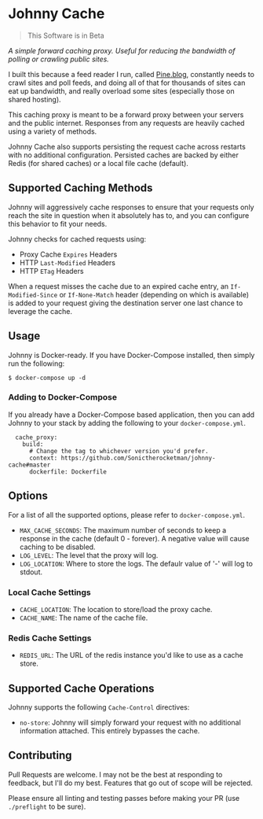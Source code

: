 # Johnny Cache

> This Software is in Beta

*A simple forward caching proxy. Useful for reducing the bandwidth of polling or crawling public sites.*

I built this because a feed reader I run, called [Pine.blog](https://pine.blog), constantly needs to crawl sites and poll feeds, and doing all of that for thousands of sites can eat up bandwidth, and really overload some sites (especially those on shared hosting).

This caching proxy is meant to be a forward proxy between your servers and the public internet. Responses from any requests are heavily cached using a variety of methods.

Johnny Cache also supports persisting the request cache across restarts with no additional configuration. Persisted caches are backed by either Redis (for shared caches) or a local file cache (default).


## Supported Caching Methods

Johnny will aggressively cache responses to ensure that your requests only reach the site in question when it absolutely has to, and you can configure this behavior to fit your needs.

Johnny checks for cached requests using:
- Proxy Cache `Expires` Headers
- HTTP `Last-Modified` Headers
- HTTP `ETag` Headers

When a request misses the cache due to an expired cache entry, an `If-Modified-Since` or `If-None-Match` header (depending on which is available) is added to your request giving the destination server one last chance to leverage the cache.


## Usage

Johnny is Docker-ready. If you have Docker-Compose installed, then simply run the following:

```
$ docker-compose up -d
```

### Adding to Docker-Compose

If you already have a Docker-Compose based application, then you can add Johnny to your stack by adding the following to your `docker-compose.yml`.

```
  cache_proxy:
    build:
      # Change the tag to whichever version you'd prefer.
      context: https://github.com/Sonictherocketman/johnny-cache#master
      dockerfile: Dockerfile
```


## Options

For a list of all the supported options, please refer to `docker-compose.yml`.

- `MAX_CACHE_SECONDS`: The maximum number of seconds to keep a response in the cache (default 0 - forever). A negative value will cause caching to be disabled.
- `LOG_LEVEL`: The level that the proxy will log.
- `LOG_LOCATION`: Where to store the logs. The defaulr value of '-' will log to stdout.

### Local Cache Settings

- `CACHE_LOCATION`: The location to store/load the proxy cache.
- `CACHE_NAME`: The name of the cache file.

### Redis Cache Settings

- `REDIS_URL`: The URL of the redis instance you'd like to use as a cache store.

## Supported Cache Operations

Johnny supports the following `Cache-Control` directives:

- `no-store`: Johnny will simply forward your request with no additional information attached. This entirely bypasses the cache.


## Contributing

Pull Requests are welcome. I may not be the best at responding to feedback, but I'll do my best. Features that go out of scope will be rejected.

Please ensure all linting and testing passes before making your PR (use `./preflight` to be sure).

